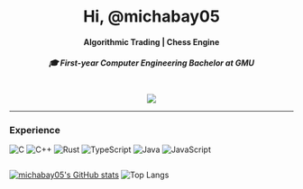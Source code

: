 <h1 align="center">Hi, @michabay05</h1>

<h4 align="center">Algorithmic Trading | Chess Engine</h4>
<h5 align="center">🎓 First-year Computer Engineering Bachelor at GMU</h5>
<br>

<div align="center">
  <a href="https://www.linkedin.com/in/michael-abayneh-953570343/">
    <img src="https://img.shields.io/badge/Linkedin-Michael-%230077B5.svg?style=for-the-badge&logo=linkedin&logoColor=white">
  </a>
</div>

---

### Experience
![C](https://img.shields.io/badge/c-%2300599C.svg?style=for-the-badge&logo=c&logoColor=white)
![C++](https://img.shields.io/badge/c++-%2300599C.svg?style=for-the-badge&logo=c%2B%2B&logoColor=white)
![Rust](https://img.shields.io/badge/rust-%23000000.svg?style=for-the-badge&logo=rust&logoColor=white)
![TypeScript](https://img.shields.io/badge/typescript-%23007ACC.svg?style=for-the-badge&logo=typescript&logoColor=white)
![Java](https://img.shields.io/badge/java-%23ED8B00.svg?style=for-the-badge&logo=openjdk&logoColor=white)
![JavaScript](https://img.shields.io/badge/javascript-%23323330.svg?style=for-the-badge&logo=javascript&logoColor=%23F7DF1E)



<div align="center" style="display: flex; align-items: center">
  
  [![michabay05's GitHub stats](https://github-readme-stats.vercel.app/api?username=michabay05)](https://github.com/anuraghazra/github-readme-stats)
  ![Top Langs](https://github-readme-stats.vercel.app/api/top-langs/?username=michabay05&size_weight=0.5&count_weight=0.5&layout=compact)
</div>


<!---
michabay05/michabay05 is a ✨ special ✨ repository because its `README.md` (this file) appears on your GitHub profile.
You can click the Preview link to take a look at your changes.
--->

